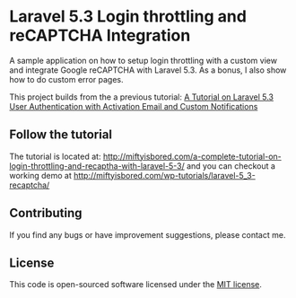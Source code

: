 # Laravel 5.3 Login throttling and reCAPTCHA Integration

A sample application on how to setup login throttling with a custom view and integrate Google reCAPTCHA with Laravel 5.3. As a bonus, I also show how to do custom error pages.

This project builds from the a previous tutorial: <a href="http://miftyisbored.com/a-complete-laravel-5-3-tutorial-for-user-authentication-with-activation-email/">A Tutorial on Laravel 5.3 User Authentication with Activation Email and Custom Notifications</a>

## Follow the tutorial
The tutorial is located at: <a href="http://miftyisbored.com/a-complete-tutorial-on-login-throttling-and-recaptha-with-laravel-5-3/">http://miftyisbored.com/a-complete-tutorial-on-login-throttling-and-recaptha-with-laravel-5-3/</a> and you can checkout a working demo at <a href="http://miftyisbored.com/wp-tutorials/laravel-5_3-recaptcha/">http://miftyisbored.com/wp-tutorials/laravel-5_3-recaptcha/</a>

## Contributing
If you find any bugs or have improvement suggestions, please contact me.


## License
This code is open-sourced software licensed under the [MIT license](http://opensource.org/licenses/MIT).
